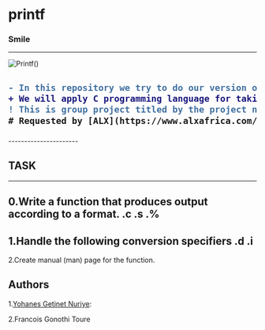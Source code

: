 # printf

### Smile 
------------------

![Printf()](https://s3.amazonaws.com/intranet-projects-files/holbertonschool-low_level_programming/228/printf.png)

<h2>

```diff
- In this repository we try to do our version of the printf function, the basic and main functions.
+ We will apply C programming language for taking care of the task.
! This is group project titled by the project name ('0x11 C - Printf')
# Requested by [ALX](https://www.alxafrica.com/software-engineering-2022 )Software Engineering Programme
```

</h2>
----------------------

## TASK 
-----------------------
0.Write a function that produces output according to a format.
 .c
 .s
 .%
-------------------------
1.Handle the following conversion specifiers
 .d
 .i
-------------------------
2.Create manual (man) page for the function.

## Authors

1.[Yohanes Getinet Nuriye](https://github.com/YohanesGetinet1):

2.Francois Gonothi Toure

